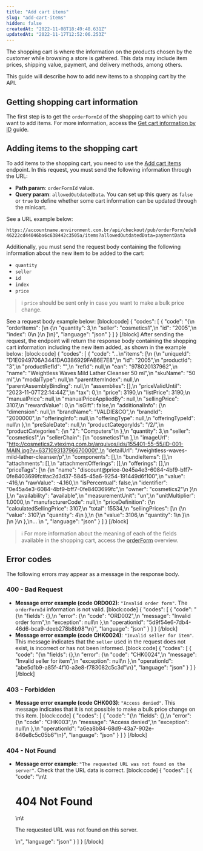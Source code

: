 ```yaml
---
title: "Add cart items"
slug: "add-cart-items"
hidden: false
createdAt: "2022-11-08T18:49:48.631Z"
updatedAt: "2022-11-17T12:52:06.253Z"
---
```

The shopping cart is where the information on the products chosen by the customer while browsing a store is gathered. This data may include item prices, shipping value, payment, and delivery methods, among others.

This guide will describe how to add new items to a shopping cart by the API.

## Getting shopping cart information

The first step is to get the `orderFormId` of the shopping cart to which you want to add items. For more information, access the [Get cart information by ID](https://developers.vtex.com/vtex-rest-api/docs/get-cart-information-by-id) guide.

## Adding items to the shopping cart

To add items to the shopping cart, you need to use the [Add cart items](https://developers.vtex.com/vtex-rest-api/reference/items) endpoint. In this request, you must send the following information through the URL:

- **Path param**: `orderFormId` value.
- **Query param**: `allowedOutdatedData`. You can set up this query as `false` or `true` to define whether some cart information can be updated through the minicart.

See a URL example below:

`https://accountname.environment.com.br/api/checkout/pub/orderForm/ede846222cd44046ba6c638442c3505a/items?allowedOutdatedData=paymentData`

Additionally, you must send the request body containing the following information about the new item to be added to the cart:

- `quantity`
- `seller`
- `id`
- `index`
- `price`

> ℹ️️ `price` should be sent only in case you want to make a bulk price change.

See a request body example below:
[block:code]
{
  "codes": [
    {
      "code": "{\n     \"orderItems\": [\n          {\n               \"quantity\": 3,\n               \"seller\": \"cosmetics1\",\n               \"id\": \"2005\",\n               \"index\": 0\n          }\n     ]\n}",
      "language": "json"
    }
  ]
}
[/block]
After sending the request, the endpoint will return the response body containing the shopping cart information including the new item added, as shown in the example below:
[block:code]
{
  "codes": [
    {
      "code": "...\n\"items\": [\n        {\n            \"uniqueId\": \"D1E0949706A3441DA0386929FAB6E7E8\",\n            \"id\": \"2005\",\n            \"productId\": \"3\",\n            \"productRefId\": \"\",\n            \"refId\": null,\n            \"ean\": \"978020137962\",\n            \"name\": \"Weightless Waves Mild Lather Cleanser 50 ml\",\n            \"skuName\": \"50 ml\",\n            \"modalType\": null,\n            \"parentItemIndex\": null,\n            \"parentAssemblyBinding\": null,\n            \"assemblies\": [],\n            \"priceValidUntil\": \"2023-11-07T22:14:44Z\",\n            \"tax\": 0,\n            \"price\": 3190,\n            \"listPrice\": 3190,\n            \"manualPrice\": null,\n            \"manualPriceAppliedBy\": null,\n            \"sellingPrice\": 3107,\n            \"rewardValue\": 0,\n            \"isGift\": false,\n            \"additionalInfo\": {\n                \"dimension\": null,\n                \"brandName\": \"VALDIE&CO\",\n                \"brandId\": \"2000000\",\n                \"offeringInfo\": null,\n                \"offeringType\": null,\n                \"offeringTypeId\": null\n            },\n            \"preSaleDate\": null,\n            \"productCategoryIds\": \"/2/\",\n            \"productCategories\": {\n                \"2\": \"Computers\"\n            },\n            \"quantity\": 3,\n            \"seller\": \"cosmetics1\",\n            \"sellerChain\": [\n                \"cosmetics1\"\n            ],\n            \"imageUrl\": \"http://cosmetics2.vteximg.com.br/arquivos/ids/155401-55-55/ID-001-MAIN.jpg?v=637109313796670000\",\n            \"detailUrl\": \"/weightless-waves-mild-lather-cleanser/p\",\n            \"components\": [],\n            \"bundleItems\": [],\n            \"attachments\": [],\n            \"attachmentOfferings\": [],\n            \"offerings\": [],\n            \"priceTags\": [\n                {\n                    \"name\": \"discount@price-0e45a4e3-6084-4bf9-bff7-0fe8403699fc#ac2d3d37-5845-45a6-9254-191449d6f100\",\n                    \"value\": -416,\n                    \"rawValue\": -4.160,\n                    \"isPercentual\": false,\n                    \"identifier\": \"0e45a4e3-6084-4bf9-bff7-0fe8403699fc\",\n                    \"owner\": \"cosmetics2\"\n                }\n            ],\n            \"availability\": \"available\",\n            \"measurementUnit\": \"un\",\n            \"unitMultiplier\": 1.0000,\n            \"manufacturerCode\": null,\n            \"priceDefinition\": {\n                \"calculatedSellingPrice\": 3107,\n                \"total\": 15534,\n                \"sellingPrices\": [\n                    {\n                        \"value\": 3107,\n                        \"quantity\": 4\n                    },\n                    {\n                        \"value\": 3106,\n                        \"quantity\": 1\n                    }\n                ]\n            }\n        },\n... \n  ",
      "language": "json"
    }
  ]
}
[/block]

> ℹ️️ For more information about the meaning of each of the fields available in the shopping cart, access the [orderForm](https://developers.vtex.com/docs/guides/orderform-fields) overview.

## Error codes

The following errors may appear as a message in the response body.

### 400 - Bad Request

- **Message error example (code ORD002)**: `"Invalid order form"`. The `orderFormId` information is not valid.
[block:code]
{
  "codes": [
    {
      "code": "{\n    \"fields\": {},\n    \"error\": {\n        \"code\": \"ORD002\",\n        \"message\": \"Invalid order form\",\n        \"exception\": null\n    },\n    \"operationId\": \"5d9f54e6-7db4-46d6-bca9-deeb278b8b98\"\n}",
      "language": "json"
    }
  ]
}
[/block]
- **Message error example (code CHK0024)**: `"Invalid seller for item"`. This message indicates that the `seller` used in the request does not exist, is incorrect or has not been informed.
[block:code]
{
  "codes": [
    {
      "code": "{\n    \"fields\": {},\n    \"error\": {\n        \"code\": \"CHK0024\",\n        \"message\": \"Invalid seller for item\",\n        \"exception\": null\n    },\n    \"operationId\": \"abe5d1b9-a85f-4f10-a3e8-f783082c5c3d\"\n}",
      "language": "json"
    }
  ]
}
[/block]

### 403 - Forbidden

- **Message error example (code CHK003)**: `"Access denied"`. This message indicates that it is not possible to make a bulk price change on this item.
[block:code]
{
  "codes": [
    {
      "code": "{\n    \"fields\": {},\n    \"error\": {\n        \"code\": \"CHK003\",\n        \"message\": \"Access denied\",\n        \"exception\": null\n    },\n    \"operationId\": \"a6ea8b84-68d9-43a7-902e-846e8c5c05b6\"\n}",
      "language": "json"
    }
  ]
}
[/block]

### 404 - Not Found

- **Message error example**: `"The requested URL was not found on the server"`. Check that the URL data is correct.
[block:code]
{
  "codes": [
    {
      "code": "<body>\n\t<h1>404 Not Found</h1>\n\t<p>The requested URL was not found on this server.</p>\n</body>",
      "language": "json"
    }
  ]
}
[/block]
